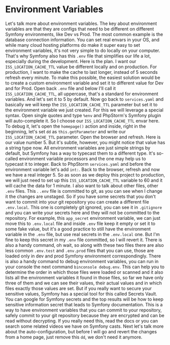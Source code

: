 # Environment Variables

Let's talk more about environment variables. The key about environment variables are that they are configs that need to be different on different Symfony environments, like Dev vs Prod. The most common example is the database connection information. You can set real envars in your OS, and while many cloud hosting platforms do make it super easy to set environment variables, it's not very simple to do locally on your computer. That's why Symfony also has this `.env` file that simplifies our life a lot, especially during the development. Here is the plan. I want our `ISS_LOCATION_CACHE_TTL` value be different locally and on production. For production, I want to make the cache to last longer, instead of 5 seconds refresh every minute. To make this possible, the easiest solution would be to create a custom environment variable and set it to different value for Dev and for Prod. Open back `.env` file and below I'll call it `ISS_LOCATION_CACHE_TTL`, all uppercase, that's a standard for environment variables. And let's set it to 5 by default. Now go back to `services.yaml` and basically we will keep the `ISS_LOCATION_CACHE_TTL` parameter but set it to the environment variable we just created. For this we will leverage a special syntax. Open single quotes and type `%env` and PhpStorm's Symfony plugin will auto-complete it. So I choose our `ISS_LOCATION_CACHE_TTL` envar here. To debug it, let's open the `homepage()` action and inside, right in the beginning, let's set `dd` as `this.getParameter` and write our `ISS_LOCATION_CACHE_TTL` parameter. Open the browser and refresh. Here is our value number 5. But it's subtle, however, you might notice that value has a string type now. All environment variables are just simple strings by default, but Symfony has a way to typecast them to a different type. It's so-called environment variable processors and the one may help us to typecast it to integer. Back to PhpStorm `services.yaml` and before the environment variable let's add `int:`. Back to the browser, refresh and now we have a real integer 5. So as soon as we deploy this project to production, we will just need to set up this `ISS_LOCATION_CACHE_TTL` variable to 60 and it will cache the data for 1 minute. I also want to talk about other files, other `.env` files. This . `.env` file is committed to git, as you can see when I change it the changes are unstaged. So if you have some secrets that you don't want to commit into your git repository you can create a different file `.env.local`. This one is completely git ignored, you can see it in `.gitignore` and you can write your secrets here and they will not be committed to the repository. For example, this `app_secret` environment variable, we can just move this to `.env.local` file and inside `.env` file keep it empty or set it to some fake value, but it's a good practice to still have the environment variable in the `.env` file, but use real secrets in the `.env.local` one. But I'm fine to keep this secret in my `.env` file committed, so I will revert it. There is also a handy command, oh wait, so along with these two files there are also less common `.env.test` and `.env.prod` files that you can use, those are loaded only in dev and prod Symfony environment correspondingly. There is also a handy command to debug environment variables, you can run in your console the next command `binconsole debug.env`. This can help you to determine the order in which those files were loaded or scanned and it also lists all the environment variables it found in those files, so far we have only three of them and we can see their values, their actual values and in which files exactly those values are set. But if you really want to secure your sensitive values, Symfony has a special tool for this called Secrets Vault. You can google for Symfony secrets and the top results will be how to keep sensitive information secret that leads to Symfony documentation. This is a way to have environment variables that you can commit to your repository, safely commit to your git repository because they are encrypted and can be read without decrypting. If you really need this, read the docs or you can search some related videos we have on Symfony casts. Next let's talk more about the auto-configuration, but before I will go and revert the changes from a home page, just remove this `dd`, we don't need it anymore.
